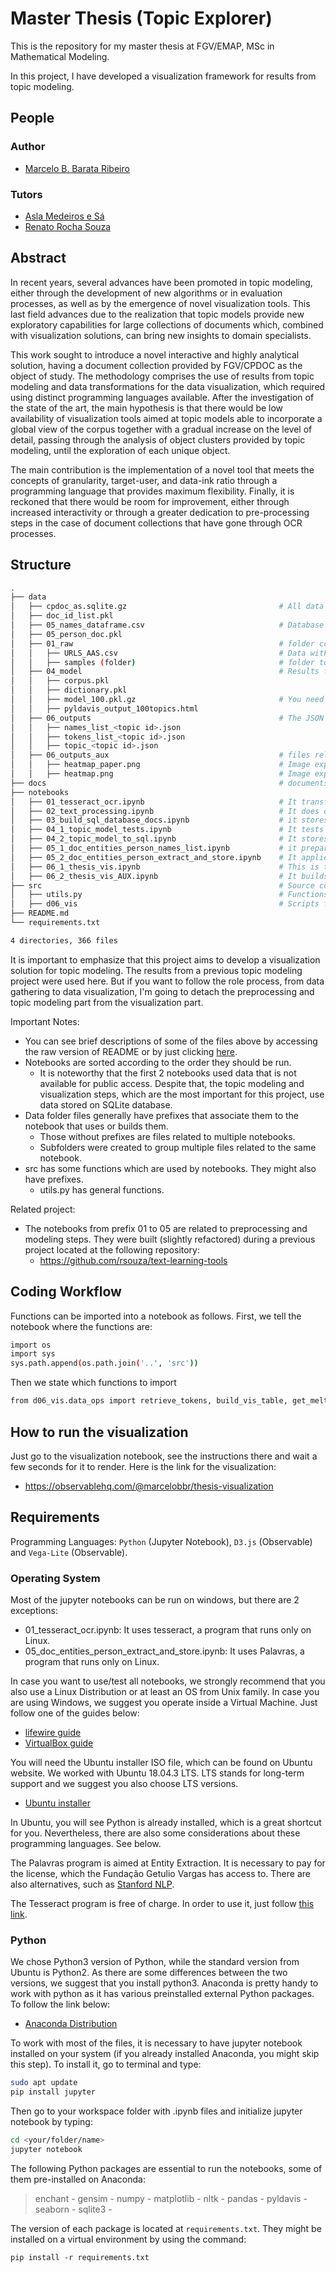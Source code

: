 # Master Thesis (Topic Explorer)
This is the repository for my master thesis at FGV/EMAP, MSc in Mathematical Modeling.

In this project, I have developed a visualization framework for results from topic modeling.

## People
### Author
* [Marcelo B. Barata Ribeiro](https://www.linkedin.com/in/marcelo-barata-ribeiro-213b8733/)
### Tutors
* [Asla Medeiros e Sá](https://emap.fgv.br/corpo-docente/asla-medeiros-sa)
* [Renato Rocha Souza](https://emap.fgv.br/corpo-docente/renato-rocha-souza)

## Abstract
In recent years, several advances have been promoted in topic modeling, either through the development of new algorithms or in evaluation processes, as well as by the emergence of novel visualization tools. This last field advances due to the realization that topic models provide new exploratory capabilities for large collections of documents which, combined with visualization solutions, can bring new insights to domain specialists.

This work sought to introduce a novel interactive and highly analytical solution, having a document collection provided by FGV/CPDOC as the object of study. The methodology comprises the use of results from topic modeling and data transformations for the data visualization, which required using distinct programming languages available. After the investigation of the state of the art, the main hypothesis is that there would be low availability of visualization tools aimed at topic models able to incorporate a global view of the corpus together with a gradual increase on the level of detail, passing through the analysis of object clusters provided by topic modeling, until the exploration of each unique object.

The main contribution is the implementation of a novel tool that meets the concepts of granularity, target-user, and data-ink ratio through a programming language that provides maximum flexibility. Finally, it is reckoned that there would be room for improvement, either through increased interactivity or through a greater dedication to pre-processing steps in the case of document collections that have gone through OCR processes.

## Structure
```bash
.
├── data
│   ├── cpdoc_as.sqlite.gz                                  # All data for the notebooks aimed at visualization are stored here on the following tables: docs, persons, person_doc, topics, topic_doc. You need to unzip before using it.
│   ├── doc_id_list.pkl
│   ├── 05_names_dataframe.csv                              # Database of names given by CPDOC.
│   ├── 05_person_doc.pkl
│   ├── 01_raw                                              # folder containing original (unchanged) files
│   │   ├── URLS_AAS.csv                                    # Data with URLS for each group of documents (dossie). File was given by CPDOC.
│   │   ├── samples (folder)                                # folder to store samples for the whole project. Useful for demonstration. (TO DO)
│   ├── 04_model                                            # Results from the notebook 04_1_topic_model_tests.ipynb.
│   │   ├── corpus.pkl                                      
│   │   ├── dictionary.pkl                                  
│   │   ├── model_100.pkl.gz                                # You need to unzip before using it.
│   │   ├── pyldavis_output_100topics.html                  
│   ├── 06_outputs                                          # The JSON files with the prefixes names_list, tokens_list and topic were obtained from the notebook 06_1_thesis_vis.ipynb.
│   │   ├── names_list_<topic id>.json
│   │   ├── tokens_list_<topic id>.json
│   │   ├── topic_<topic id>.json
│   ├── 06_outputs_aux                                      # files related to the heatmap vis (built at 06_2_thesis_vis_AUX)
│   │   ├── heatmap_paper.png                               # Image exported to the Observable notebook.
│   │   ├── heatmap.png                                     # Image exported to the thesis document.
├── docs                                                    # documents related to the thesis
├── notebooks
│   ├── 01_tesseract_ocr.ipynb                              # It transforms image files (.tif) into text files (.txt) by applying Optical Character Recognition with the program Tesseract. (NEEDS REFACTORING)
│   ├── 02_text_processing.ipynb                            # It does data cleansing operations, mainly with regular expressions. (NEEDS REFACTORING)
│   ├── 03_build_sql_database_docs.ipynb                    # it stores .txt files of each document into SQLite.
│   ├── 04_1_topic_model_tests.ipynb                        # It tests various different versions of topic modeling and saves each. 
│   ├── 04_2_topic_model_to_sql.ipynb                       # It stores topic modeling results into SQLite.
│   ├── 05_1_doc_entities_person_names_list.ipynb           # it prepares data for entity extraction. (NEEDS REFACTORING)
│   ├── 05_2_doc_entities_person_extract_and_store.ipynb    # It applies entity recognition tool (Palavras) to extract data about people ocurrences in documents and stores the data into SQLITE.
│   ├── 06_1_thesis_vis.ipynb                               # This is the main file which prepares the data for visualization by building a series of json files which are imported by the Observable notebook for D3.
│   ├── 06_2_thesis_vis_AUX.ipynb                           # It builds the auxiliar visualization which shows the whole view of the collection according to the heatmap of scores between documents and topics
├── src                                                     # Source code for use in this project.
│   ├── utils.py                                            # Functions used across the project
│   ├── d06_vis                                             # Scripts for visualization step
├── README.md
└── requirements.txt

4 directories, 366 files
```
It is important to emphasize that this project aims to develop a visualization solution for topic modeling. The results from a previous topic modeling project were used here. But if you want to follow the role process, from data gathering to data visualization, I'm going to detach the preprocessing and topic modeling part from the visualization part.

Important Notes: 
* You can see brief descriptions of some of the files above by accessing the raw version of README or by just clicking [here](https://raw.githubusercontent.com/Marcelobbr/thesis/master/README.md).
* Notebooks are sorted according to the order they should be run.
    * It is noteworthy that the first 2 notebooks used data that is not available for public access. Despite that, the topic modeling and visualization steps, which are the most important for this project, use data stored on SQLite database.
* Data folder files generally have prefixes that associate them to the notebook that uses or builds them. 
    * Those without prefixes are files related to multiple notebooks. 
    * Subfolders were created to group multiple files related to the same notebook.
* src has some functions which are used by notebooks. They might also have prefixes.
    * utils.py has general functions. 

Related project:
*   The notebooks from prefix 01 to 05 are related to preprocessing and modeling steps. They were built (slightly refactored) during a previous project located at the following repository: 
    * https://github.com/rsouza/text-learning-tools

## Coding Workflow
Functions can be imported into a notebook as follows. First, we tell the notebook where the functions are:

```sh
import os
import sys
sys.path.append(os.path.join('..', 'src'))
```

Then we state which functions to import
```sh
from d06_vis.data_ops import retrieve_tokens, build_vis_table, get_melted_df
```

## How to run the visualization
Just go to the visualization notebook, see the instructions there and wait a few seconds for it to render. Here is the link for the visualization:
* https://observablehq.com/@marcelobbr/thesis-visualization

## Requirements
Programming Languages: `Python` (Jupyter Notebook), `D3.js` (Observable) and `Vega-Lite` (Observable).

### Operating System
Most of the jupyter notebooks can be run on windows, but there are 2 exceptions: 
* 01_tesseract_ocr.ipynb: It uses tesseract, a program that runs only on Linux.
* 05_doc_entities_person_extract_and_store.ipynb: It uses Palavras, a program that runs only on Linux.

In case you want to use/test all notebooks, we strongly recommend that you also use a Linux Distribution or at least an OS from Unix family. In case you are using Windows, we suggest you operate inside a Virtual Machine. Just follow one of the guides below:
* [lifewire guide](https://www.lifewire.com/run-ubuntu-within-windows-virtualbox-2202098)
* [VirtualBox guide](https://www.virtualbox.org/manual/ch01.html)

You will need the Ubuntu installer ISO file, which can be found on Ubuntu website. We worked with Ubuntu 18.04.3 LTS. LTS stands for long-term support and we suggest you also choose LTS versions.
* [Ubuntu installer](https://ubuntu.com/download/desktop)

In Ubuntu, you will see Python is already installed, which is a great shortcut for you. Nevertheless, there are also some considerations about these programming languages. See below.

The Palavras program is aimed at Entity Extraction. It is necessary to pay for the license, which the Fundação Getulio Vargas has access to. There are also alternatives, such as [Stanford NLP](https://nlp.stanford.edu/software/).

The Tesseract program is free of charge. In order to use it, just follow [this link](https://www.pyimagesearch.com/2017/07/03/installing-tesseract-for-ocr/).

### Python
We chose Python3 version of Python, while the standard version from Ubuntu is Python2. As there are some differences between the two versions, we suggest that you install python3. Anaconda is pretty handy to work with python as it has various preinstalled external Python packages. To follow the link below:
* [Anaconda Distribution](https://www.anaconda.com/distribution/)

To work with most of the files, it is necessary to have jupyter notebook installed on your system (if you already installed Anaconda, you might skip this step). To install it, go to terminal and type:
```sh
sudo apt update
pip install jupyter
```
Then go to your workspace folder with .ipynb files  and initialize jupyter notebook by typing:
```sh
cd <your/folder/name>
jupyter notebook
```
The following Python packages are essential to run the notebooks, some of them pre-installed on Anaconda:
> enchant - gensim - numpy - matplotlib - nltk - pandas - pyldavis - seaborn - sqlite3 - 

The version of each package is located at `requirements.txt`. They might be installed on a virtual environment by using the command:
```
pip install -r requirements.txt
```
